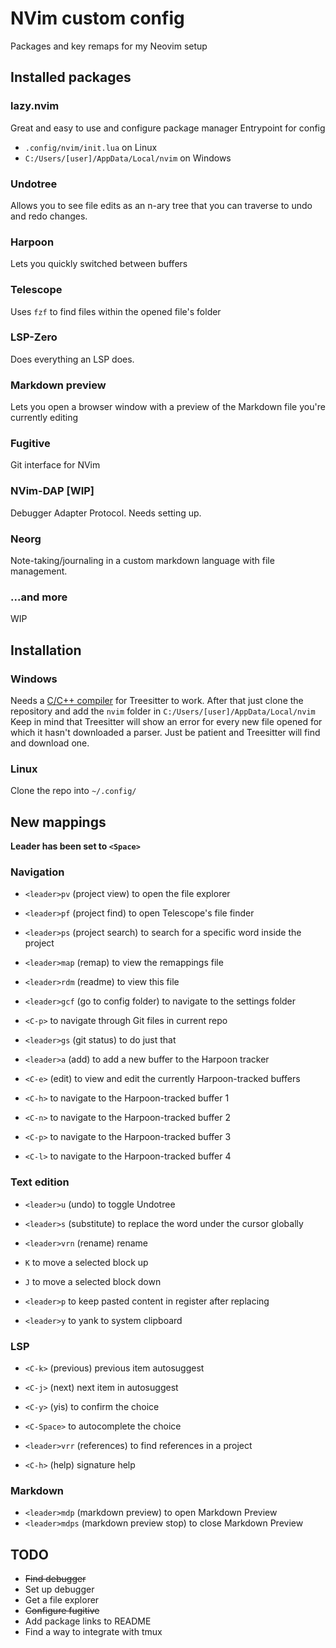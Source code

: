 # NVim custom config
Packages and key remaps for my Neovim setup


## Installed packages

### lazy.nvim
Great and easy to use and configure package manager
Entrypoint for config
* ``.config/nvim/init.lua`` on Linux
* ``C:/Users/[user]/AppData/Local/nvim`` on Windows

### Undotree
Allows you to see file edits as an n-ary tree that you can traverse to undo and redo changes.

### Harpoon
Lets you quickly switched between buffers

### Telescope
Uses ``fzf`` to find files within the opened file's folder

### LSP-Zero
Does everything an LSP does.

### Markdown preview
Lets you open a browser window with a preview of the Markdown file you're currently editing

### Fugitive
Git interface for NVim

### NVim-DAP [WIP]
Debugger Adapter Protocol. Needs setting up.

### Neorg
Note-taking/journaling in a custom markdown language with file management.

### ...and more
WIP


## Installation
### Windows
Needs a [C/C++ compiler](https://www.freecodecamp.org/news/how-to-install-c-and-cpp-compiler-on-windows/) for Treesitter to work.
After that just clone the repository and add the ``nvim`` folder in ``C:/Users/[user]/AppData/Local/nvim``
Keep in mind that Treesitter will show an error for every new file opened for which it hasn't downloaded a parser. Just be patient and Treesitter will find and download one.

### Linux
Clone the repo into ``~/.config/``

## New mappings

**Leader has been set to `<Space>`**

### Navigation
* `<leader>pv` (project view) to open the file explorer
* `<leader>pf` (project find) to open Telescope's file finder
* `<leader>ps` (project search) to search for a specific word inside the project
* `<leader>map` (remap) to view the remappings file
* `<leader>rdm` (readme) to view this file
* `<leader>gcf` (go to config folder) to navigate to the settings folder

* `<C-p>` to navigate through Git files in current repo
* `<leader>gs` (git status) to do just that

* `<leader>a` (add) to add a new buffer to the Harpoon tracker
* `<C-e>` (edit) to view and edit the currently Harpoon-tracked buffers
* `<C-h>` to navigate to the Harpoon-tracked buffer 1
* `<C-n>` to navigate to the Harpoon-tracked buffer 2
* `<C-p>` to navigate to the Harpoon-tracked buffer 3
* `<C-l>` to navigate to the Harpoon-tracked buffer 4

### Text edition
* `<leader>u` (undo) to toggle Undotree
* `<leader>s` (substitute) to replace the word under the cursor globally
* `<leader>vrn` (rename) rename 

* `K` to move a selected block up
* `J` to move a selected block down

* `<leader>p` to keep pasted content in register after replacing
* `<leader>y` to yank to system clipboard

### LSP
* `<C-k>` (previous) previous item autosuggest
* `<C-j>` (next) next item in autosuggest
* `<C-y>` (yis) to confirm the choice
* `<C-Space>` to autocomplete the choice

* `<leader>vrr` (references) to find references in a project
* `<C-h>` (help) signature help

### Markdown
* `<leader>mdp` (markdown preview) to open Markdown Preview
* `<leader>mdps` (markdown preview stop) to close Markdown Preview


## TODO
* ~~Find debugger~~
* Set up debugger
* Get a file explorer
* ~~Configure fugitive~~
* Add package links to README
* Find a way to integrate with tmux

